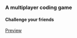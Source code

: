 ### A multiplayer coding game
#### Challenge your friends

[Preview](https://www.youtube.com/watch?v=wxcesktccEQ)
